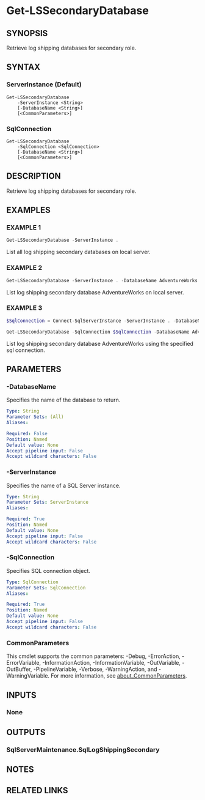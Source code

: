 ﻿---
external help file: SqlServerMaintenance-help.xml
Module Name: SqlServerMaintenance
online version:
schema: 2.0.0
---

# Get-LSSecondaryDatabase

## SYNOPSIS
Retrieve log shipping databases for secondary role.

## SYNTAX

### ServerInstance (Default)
```
Get-LSSecondaryDatabase
	-ServerInstance <String>
	[-DatabaseName <String>]
	[<CommonParameters>]
```

### SqlConnection
```
Get-LSSecondaryDatabase
	-SqlConnection <SqlConnection>
	[-DatabaseName <String>]
	[<CommonParameters>]
```

## DESCRIPTION
Retrieve log shipping databases for secondary role.

## EXAMPLES

### EXAMPLE 1
```powershell
Get-LSSecondaryDatabase -ServerInstance .
```

List all log shipping secondary databases on local server.

### EXAMPLE 2
```powershell
Get-LSSecondaryDatabase -ServerInstance . -DatabaseName AdventureWorks
```

List log shipping secondary database AdventureWorks on local server.

### EXAMPLE 3
```powershell
$SqlConnection = Connect-SqlServerInstance -ServerInstance . -DatabaseName master

Get-LSSecondaryDatabase -SqlConnection $SqlConnection -DatabaseName AdventureWorks
```

List log shipping secondary database AdventureWorks using the specified sql connection.

## PARAMETERS

### -DatabaseName
Specifies the name of the database to return.

```yaml
Type: String
Parameter Sets: (All)
Aliases:

Required: False
Position: Named
Default value: None
Accept pipeline input: False
Accept wildcard characters: False
```

### -ServerInstance
Specifies the name of a SQL Server instance.

```yaml
Type: String
Parameter Sets: ServerInstance
Aliases:

Required: True
Position: Named
Default value: None
Accept pipeline input: False
Accept wildcard characters: False
```

### -SqlConnection
Specifies SQL connection object.

```yaml
Type: SqlConnection
Parameter Sets: SqlConnection
Aliases:

Required: True
Position: Named
Default value: None
Accept pipeline input: False
Accept wildcard characters: False
```

### CommonParameters
This cmdlet supports the common parameters: -Debug, -ErrorAction, -ErrorVariable, -InformationAction, -InformationVariable, -OutVariable, -OutBuffer, -PipelineVariable, -Verbose, -WarningAction, and -WarningVariable. For more information, see [about_CommonParameters](http://go.microsoft.com/fwlink/?LinkID=113216).

## INPUTS

### None

## OUTPUTS

### SqlServerMaintenance.SqlLogShippingSecondary

## NOTES

## RELATED LINKS

